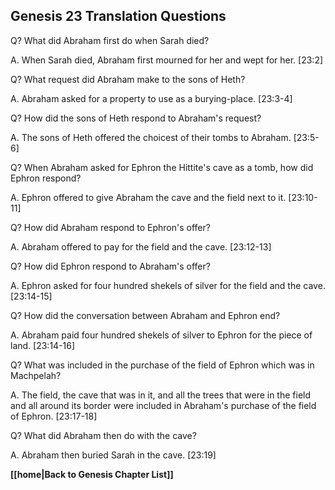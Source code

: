 ## Genesis 23 Translation Questions ##

Q? What did Abraham first do when Sarah died?

A. When Sarah died, Abraham first mourned for her and wept for her. [23:2]

Q? What request did Abraham make to the sons of Heth?

A. Abraham asked for a property to use as a burying-place. [23:3-4]

Q? How did the sons of Heth respond to Abraham's request?

A. The sons of Heth offered the choicest of their tombs to Abraham. [23:5-6]

Q? When Abraham asked for Ephron the Hittite's cave as a tomb, how did Ephron respond?

A. Ephron offered to give Abraham the cave and the field next to it. [23:10-11]

Q? How did Abraham respond to Ephron's offer?

A. Abraham offered to pay for the field and the cave. [23:12-13]

Q? How did Ephron respond to Abraham's offer?

A. Ephron asked for four hundred shekels of silver for the field and the cave. [23:14-15]

Q? How did the conversation between Abraham and Ephron end?

A. Abraham paid four hundred shekels of silver to Ephron for the piece of land. [23:14-16]

Q? What was included in the purchase of the field of Ephron which was in Machpelah?

A. The field, the cave that was in it, and all the trees that were in the field and all around its border were included in Abraham's purchase of the field of Ephron. [23:17-18]

Q? What did Abraham then do with the cave?

A. Abraham then buried Sarah in the cave. [23:19]

__[[home|Back to Genesis Chapter List]]__

